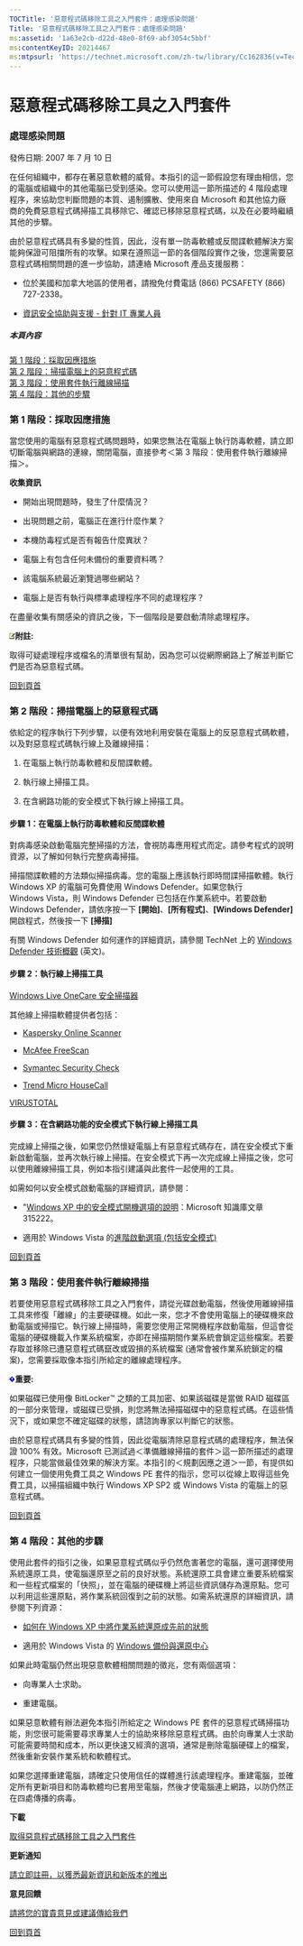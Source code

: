 ```yaml
---
TOCTitle: '惡意程式碼移除工具之入門套件：處理感染問題'
Title: '惡意程式碼移除工具之入門套件：處理感染問題'
ms:assetid: '1a63e2cb-d22d-48e0-8f69-abf3054c5bbf'
ms:contentKeyID: 20214467
ms:mtpsurl: 'https://technet.microsoft.com/zh-tw/library/Cc162836(v=TechNet.10)'
---
```


惡意程式碼移除工具之入門套件
============================

### 處理感染問題

發佈日期: 2007 年 7 月 10 日

在任何組織中，都存在著惡意軟體的威脅。本指引的這一節假設您有理由相信，您的電腦或組織中的其他電腦已受到感染。您可以使用這一節所描述的 4 階段處理程序，來協助您判斷問題的本質、遏制擴散、使用來自 Microsoft 和其他協力廠商的免費惡意程式碼掃描工具移除它、確認已移除惡意程式碼，以及在必要時繼續其他的步驟。

由於惡意程式碼具有多變的性質，因此，沒有單一防毒軟體或反間諜軟體解決方案能夠保證可阻擋所有的攻擊。如果在遵照這一節的各個階段實作之後，您還需要惡意程式碼相關問題的進一步協助，請連絡 Microsoft 產品支援服務：

-   位於美國和加拿大地區的使用者，請撥免付費電話 (866) PCSAFETY (866) 727-2338。

-   [資訊安全協助與支援 - 針對 IT 專業人員](http://support.microsoft.com/gp/securityitpro)

##### 本頁內容

[](#eeae)[第 1 階段：採取因應措施](#eeae)  
[](#edae)[第 2 階段：掃描電腦上的惡意程式碼](#edae)  
[](#ecae)[第 3 階段：使用套件執行離線掃描](#ecae)  
[](#ebae)[第 4 階段：其他的步驟](#ebae)

### 第 1 階段：採取因應措施

當您使用的電腦有惡意程式碼問題時，如果您無法在電腦上執行防毒軟體，請立即切斷電腦與網路的連線，關閉電腦，直接參考＜第 3 階段：使用套件執行離線掃描＞。

**收集資訊**

-   開始出現問題時，發生了什麼情況？

-   出現問題之前，電腦正在進行什麼作業？

-   本機防毒程式是否有報告什麼異狀？

-   電腦上有包含任何未備份的重要資料嗎？

-   該電腦系統最近瀏覽過哪些網站？

-   電腦上是否有執行與標準處理程序不同的處理程序？

在盡量收集有關感染的資訊之後，下一個階段是要啟動清除處理程序。

![](images/Cc162836.note(zh-tw,TechNet.10).gif)**附註:**

取得可疑處理程序或檔名的清單很有幫助，因為您可以從網際網路上了解並判斷它們是否為惡意程式碼。

[](#mainsection)[回到頁首](#mainsection)

### 第 2 階段：掃描電腦上的惡意程式碼

依給定的程序執行下列步驟，以便有效地利用安裝在電腦上的反惡意程式碼軟體，以及對惡意程式碼執行線上及離線掃描：

1.  在電腦上執行防毒軟體和反間諜軟體。

2.  執行線上掃描工具。

3.  在含網路功能的安全模式下執行線上掃描工具。

#### 步驟 1：在電腦上執行防毒軟體和反間諜軟體

對病毒感染啟動電腦完整掃描的方法，會視防毒應用程式而定。請參考程式的說明資源，以了解如何執行完整病毒掃描。

掃描間諜軟體的方法類似掃描病毒。您的電腦上應該執行即時間諜掃描軟體。執行 Windows XP 的電腦可免費使用 Windows Defender。如果您執行 Windows Vista，則 Windows Defender 已包括在作業系統中。若要啟動 Windows Defender，請依序按一下 **\[開始\]**、**\[所有程式\]**、**\[Windows Defender\]** 開啟程式，然後按一下 **\[掃描\]**

有關 Windows Defender 如何運作的詳細資訊，請參閱 TechNet 上的 [Windows Defender 技術概觀](http://technet2.microsoft.com/windowsvista/en/library/94d9603c-91ef-4a7a-8811-4904a1fb540c1033.mspx?mfr=true) (英文)。

#### 步驟 2：執行線上掃描工具

[Windows Live OneCare 安全掃描器](http://onecare.live.com/site/en-us/default.htm)

其他線上掃描軟體提供者包括：

-   [Kaspersky Online Scanner](http://www.kaspersky.com/kos/eng/partner/default/kavwebscan.html)

-   [McAfee FreeScan](http://us.mcafee.com/root/mfs/default.asp?affid=294)

-   [Symantec Security Check](http://security.norton.com/sscv6/default.asp?langid=ie&venid=sym)

-   [Trend Micro HouseCall](http://housecall.trendmicro.com/)

[VIRUSTOTAL](http://www.virustotal.com/en/indexf.html)

#### 步驟 3：在含網路功能的安全模式下執行線上掃描工具

完成線上掃描之後，如果您仍然懷疑電腦上有惡意程式碼存在，請在安全模式下重新啟動電腦，並再次執行線上掃描。在安全模式下再一次完成線上掃描之後，您可以使用離線掃描工具，例如本指引建議與此套件一起使用的工具。

如需如何以安全模式啟動電腦的詳細資訊，請參閱：

-   "[Windows XP 中的安全模式開機選項的說明](http://support.microsoft.com/kb/315222)：Microsoft 知識庫文章 315222。

-   適用於 Windows Vista 的[進階啟動選項 (包括安全模式)](http://go.microsoft.com/fwlink/?linkid=87010)

[](#mainsection)[回到頁首](#mainsection)

### 第 3 階段：使用套件執行離線掃描

若要使用惡意程式碼移除工具之入門套件，請從光碟啟動電腦，然後使用離線掃描工具來修復「離線」的主要硬碟機。如此一來，您才不會使用電腦上的硬碟機來啟動電腦或掃描它。執行線上掃描時，需要您使用正常開機程序啟動電腦，但這會從電腦的硬碟機載入作業系統檔案，亦即在掃描期間作業系統會鎖定這些檔案。若要存取並移除已遭惡意程式碼竄改或毀損的系統檔案 (通常會被作業系統鎖定的檔案)，您需要採取像本指引所給定的離線處理程序。

![](images/Cc162836.important(zh-tw,TechNet.10).gif)**重要:**

如果磁碟已使用像 BitLocker™ 之類的工具加密、如果該磁碟是當做 RAID 磁碟區的一部分來管理，或磁碟已受損，則您將無法掃描磁碟中的惡意程式碼。在這些情況下，或如果您不確定磁碟的狀態，請諮詢專家以判斷它的狀態。

由於惡意程式碼具有多變的性質，因此從電腦清除惡意程式碼的處理程序，無法保證 100% 有效。Microsoft 已測試過＜準備離線掃描的套件＞這一節所描述的處理程序，只能當做最佳效果的解決方案。本指引的＜規劃因應之道＞一節，有提供如何建立一個使用免費工具之 Windows PE 套件的指示，您可以從線上取得這些免費工具，以掃描組織中執行 Windows XP SP2 或 Windows Vista 的電腦上的惡意程式碼。

[](#mainsection)[回到頁首](#mainsection)

### 第 4 階段：其他的步驟

使用此套件的指引之後，如果惡意程式碼似乎仍然危害著您的電腦，還可選擇使用系統還原工具，使電腦還原至之前的良好狀態。系統還原工具會建立重要系統檔案和一些程式檔案的「快照」，並在電腦的硬碟機上將這些資訊儲存為還原點。您可以利用這些還原點，將作業系統回復到之前的狀態。如需系統還原的詳細資訊，請參閱下列資源：

-   [如何在 Windows XP 中將作業系統還原成先前的狀態](http://support.microsoft.com/kb/306084)

-   適用於 Windows Vista 的 [Windows 備份與還原中心](http://go.microsoft.com/fwlink/?linkid=91303)

如果此時電腦仍然出現惡意軟體相關問題的徵兆，您有兩個選項：

-   向專業人士求助。

-   重建電腦。

如果惡意軟體有辦法避免本指引所給定之 Windows PE 套件的惡意程式碼掃描功能，則您很可能需要尋求專業人士的協助來移除惡意程式碼。由於向專業人士求助可能需要時間和成本，所以更快速又經濟的選項，通常是刪除電腦硬碟上的檔案，然後重新安裝作業系統和軟體程式。

如果您選擇重建電腦，請確定只使用信任的媒體進行該處理程序。重建電腦，並確定所有更新項目和防毒軟體均已套用至電腦，然後才使電腦連上網路，以防仍然正在四處傳播的病毒。

**下載**

[取得惡意程式碼移除工具之入門套件](http://go.microsoft.com/fwlink/?linkid=93108)

**更新通知**

[請立即註冊，以獲悉最新資訊和新版本的推出](http://go.microsoft.com/fwlink/?linkid=54982)

**意見回饋**

[請將您的寶貴意見或建議傳給我們](https://technet.microsoft.com/zh-tw/mailto:secwish?subject=malware%20removal%20starter%20kit)

[](#mainsection)[回到頁首](#mainsection)
